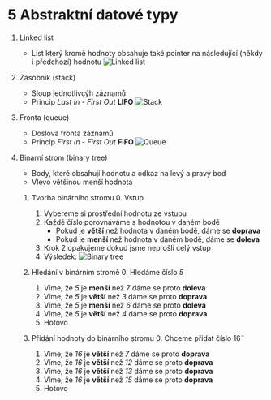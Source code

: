 # 5 Abstraktní datové typy

1. Linked list
	- List který kromě hodnoty obsahuje také pointer na následující (někdy i předchozí) hodnotu
  	![Linked list](https://miro.medium.com/v2/resize:fit:1400/0*0XVK02Guco9xJMJL.png "Linked list")
2. Zásobník (stack)
  	- Sloup jednotlivcýh záznamů
  	- Princip *Last In - First Out* **LIFO**
  	![Stack](https://www.masaischool.com/blog/content/images/wordpress/2022/04/Last-in-first-out-1024x683.png "Stack")
3. Fronta (queue)
  	- Doslova fronta záznamů
  	- Princip *First In - First Out* **FIFO**
  	![Queue](https://media.geeksforgeeks.org/wp-content/uploads/FIFO.jpg "Queue")
4. Binarní strom (binary tree)
  	- Body, které obsahují hodnotu a odkaz na levý a pravý bod
  	- Vlevo většinou menší hodnota

  	1. Tvorba binárního stromu
    	0. Vstup
    	1. Vybereme si prostřední hodnotu ze vstupu
    	2. Každé číslo porovnáváme s hodnotou v daném bodě
        	- Pokud je **větší** než hodnota v daném bodě, dáme se **doprava**
        	- Pokud je **menší** než hodnota v daném bodě, dáme se **doleva**
    	3. Krok 2 opakujeme dokud jsme neprošli celý vstup
    	4. Výsledek:
		![Binary tree](https://www.mikeperham.com/wp-content/uploads/2014/11/binary-tree.png "Binary tree")

  	2. Hledání v binárním stromě
    	0. Hledáme číslo *5*
    	1. Víme, že *5* je **menší** než *7* dáme se proto **doleva**
    	2. Víme, že *5* je **větší** než *3* dáme se proto **doprava**
    	3. Víme, že *5* je **menší** než *6* dáme se proto **doleva**
    	4. Víme, že *5* je **větší** než *4* dáme se proto **doprava**
    	5. Hotovo
    
  	3. Přidání hodnoty do binárního stromu
    	0. Chceme přidat číslo 16¨
    	1. Víme, že *16* je **větší** než *7* dáme se proto **doprava**
    	2. Víme, že *16* je **větší** než *12* dáme se proto **doprava**
    	3. Víme, že *16* je **větší** než *13* dáme se proto **doprava**
    	4. Víme, že *16* je **větší** než *15* dáme se proto **doprava**
    	5. Hotovo